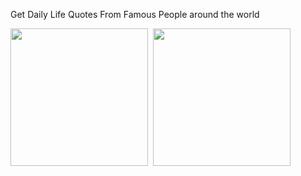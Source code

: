 <p>Get Daily Life Quotes From Famous People around the world</p>
<kbd><img src="https://github.com/derekkipkemoi/QuotesApp/assets/29261379/0bcfc564-db2a-403c-a2c8-3dc2c3c8a0c1" width="220" />
<img src="https://github.com/derekkipkemoi/QuotesApp/assets/29261379/675b50c3-ddb5-4a0a-ae1a-146e794ae5a8" width="220" />
